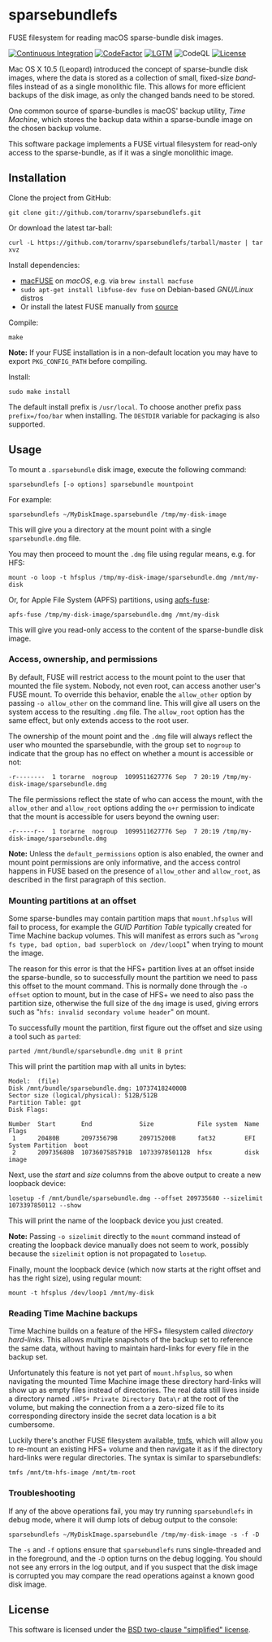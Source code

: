 sparsebundlefs
================

FUSE filesystem for reading macOS sparse-bundle disk images.

[![Continuous Integration][ci-badge]][ci-link]
[![CodeFactor][codefactor-badge]][codefactor-link]
[![LGTM][lgtm-badge]][lgtm-link]
![CodeQL][codeql-badge]
[![License][license]][bsd]

Mac OS X 10.5 (Leopard) introduced the concept of sparse-bundle disk images, where the data is
stored as a collection of small, fixed-size *band*-files instead of as a single monolithic file. This
allows for more efficient backups of the disk image, as only the changed bands need to be
stored.

One common source of sparse-bundles is macOS' backup utility, *Time Machine*, which stores
the backup data within a sparse-bundle image on the chosen backup volume.

This software package implements a FUSE virtual filesystem for read-only access to the sparse-bundle, as if it was a single monolithic image.

Installation
------------

Clone the project from GitHub:

    git clone git://github.com/torarnv/sparsebundlefs.git

Or download the latest tar-ball:

    curl -L https://github.com/torarnv/sparsebundlefs/tarball/master | tar xvz

Install dependencies:

  - [macFUSE][macfuse] on *macOS*, e.g. via `brew install macfuse`
  - `sudo apt-get install libfuse-dev fuse` on Debian-based *GNU/Linux* distros
  - Or install the latest FUSE manually from [source][fuse]

Compile:

    make

**Note:** If your FUSE installation is in a non-default location you may have to
export `PKG_CONFIG_PATH` before compiling.

Install:

    sudo make install

The default install prefix is `/usr/local`. To choose another prefix pass
`prefix=/foo/bar` when installing. The `DESTDIR` variable for packaging is
also supported.

Usage
-----

To mount a `.sparsebundle` disk image, execute the following command:

    sparsebundlefs [-o options] sparsebundle mountpoint

For example:

    sparsebundlefs ~/MyDiskImage.sparsebundle /tmp/my-disk-image

This will give you a directory at the mount point with a single `sparsebundle.dmg` file.

You may then proceed to mount the `.dmg` file using regular means, e.g. for HFS:

    mount -o loop -t hfsplus /tmp/my-disk-image/sparsebundle.dmg /mnt/my-disk

Or, for Apple File System (APFS) partitions, using [apfs-fuse][apfs-fuse]:

    apfs-fuse /tmp/my-disk-image/sparsebundle.dmg /mnt/my-disk

This will give you read-only access to the content of the sparse-bundle disk image.

### Access, ownership, and permissions

By default, FUSE will restrict access to the mount point to the user that mounted the file system.
Nobody, not even root, can access another user's FUSE mount. To override this behavior, enable
the `allow_other` option by passing `-o allow_other` on the command line. This will give all
users on the system access to the resulting `.dmg` file. The `allow_root` option has the same
effect, but only extends access to the root user.

The ownership of the mount point and the `.dmg` file will always reflect the user who mounted
the sparsebundle, with the group set to `nogroup` to indicate that the group has no effect on
whether a mount is accessible or not:

    -r--------  1 torarne  nogroup  1099511627776 Sep  7 20:19 /tmp/my-disk-image/sparsebundle.dmg

The file permissions reflect the state of who can access the mount, with the `allow_other` and
`allow_root` options adding the `o+r` permission to indicate that the mount is accessible for
users beyond the owning user:

    -r-----r--  1 torarne  nogroup  1099511627776 Sep  7 20:19 /tmp/my-disk-image/sparsebundle.dmg

**Note:** Unless the `default_permissions` option is also enabled, the owner and mount point
permissions are only informative, and the access control happens in FUSE based on the presence
of `allow_other` and `allow_root`, as described in the first paragraph of this section.

### Mounting partitions at an offset

Some sparse-bundles may contain partition maps that `mount.hfsplus` will fail to process, for example the *GUID Partition Table* typically created for Time Machine backup volumes. This will manifest as errors such as "`wrong fs type, bad option, bad superblock on /dev/loop1`" when trying to mount the image.

The reason for this error is that the HFS+ partition lives at an offset inside the sparse-bundle, so to successfully mount the partition we need to pass this offset to the mount command. This is normally done through the `-o offset` option to mount, but in the case of HFS+ we need to also pass the partition size, otherwise the full size of the `dmg` image is used, giving errors such as "`hfs: invalid secondary volume header`" on mount.

To successfully mount the partition, first figure out the offset and size using a tool such as `parted`:

    parted /mnt/bundle/sparsebundle.dmg unit B print

This will print the partition map with all units in bytes:

```
Model:  (file)
Disk /mnt/bundle/sparsebundle.dmg: 1073741824000B
Sector size (logical/physical): 512B/512B
Partition Table: gpt
Disk Flags:

Number  Start       End             Size            File system  Name                  Flags
 1      20480B      209735679B      209715200B      fat32        EFI System Partition  boot
 2      209735680B  1073607585791B  1073397850112B  hfsx         disk image
```

Next, use the *start* and *size* columns from the above output to create a new loopback device:

    losetup -f /mnt/bundle/sparsebundle.dmg --offset 209735680 --sizelimit 1073397850112 --show

This will print the name of the loopback device you just created.

**Note:** Passing `-o sizelimit` directly to the `mount` command instead of creating the loopback device manually does not seem to work, possibly because the `sizelimit` option is not propagated to `losetup`.

Finally, mount the loopback device (which now starts at the right offset and has the right size), using regular mount:

    mount -t hfsplus /dev/loop1 /mnt/my-disk


### Reading Time Machine backups

Time Machine builds on a feature of the HFS+ filesystem called *directory hard-links*. This allows multiple snapshots of the backup set to reference the same data, without having to maintain hard-links for every file in the backup set.

Unfortunately this feature is not yet part of `mount.hfsplus`, so when navigating the mounted Time Machine image these directory hard-links will show up as empty files instead of directories. The real data still lives inside a directory named `.HFS+ Private Directory Data\r` at the root of the volume, but making the connection from a a zero-sized file to its corresponding directory inside the secret data location is a bit cumbersome.

Luckily there's another FUSE filesystem available, [tmfs][tmfs], which will allow you to re-mount an existing HFS+ volume and then navigate it as if the directory hard-links were regular directories. The syntax is similar to sparsebundlefs:

    tmfs /mnt/tm-hfs-image /mnt/tm-root

### Troubleshooting

If any of the above operations fail, you may try running `sparsebundlefs` in debug mode, where it will dump lots of debug output to the console:

    sparsebundlefs ~/MyDiskImage.sparsebundle /tmp/my-disk-image -s -f -D

The `-s` and `-f` options ensure that `sparsebundlefs` runs single-threaded and in the foreground, and the `-D` option turns on the debug logging. You should not see any errors in the log output, and if you suspect that the disk image is corrupted you may compare the read operations against a known good disk image.


License
-------

This software is licensed under the [BSD two-clause "simplified" license][bsd].



[ci-badge]: https://github.com/torarnv/sparsebundlefs/actions/workflows/ci.yml/badge.svg
[ci-link]: https://github.com/torarnv/sparsebundlefs/actions/workflows/ci.yml

[codefactor-badge]: https://www.codefactor.io/repository/github/torarnv/sparsebundlefs/badge
[codefactor-link]: https://www.codefactor.io/repository/github/torarnv/sparsebundlefs

[lgtm-badge]: https://img.shields.io/lgtm/alerts/g/torarnv/sparsebundlefs.svg?label=LGTM
[lgtm-link]: https://lgtm.com/projects/g/torarnv/sparsebundlefs/

[codeql-badge]: https://github.com/torarnv/sparsebundlefs/workflows/CodeQL/badge.svg

[macfuse]: https://osxfuse.github.io/ "Fuse for macOS"
[fuse]: https://github.com/libfuse/libfuse "FUSE"
[bsd]: http://opensource.org/licenses/BSD-2-Clause "BSD two-clause license"
[tmfs]: https://github.com/abique/tmfs "Time Machine File System"
[apfs-fuse]: https://github.com/sgan81/apfs-fuse "APFS Fuse Driver"
[license]: https://img.shields.io/github/license/torarnv/sparsebundlefs.svg?maxAge=2592000
